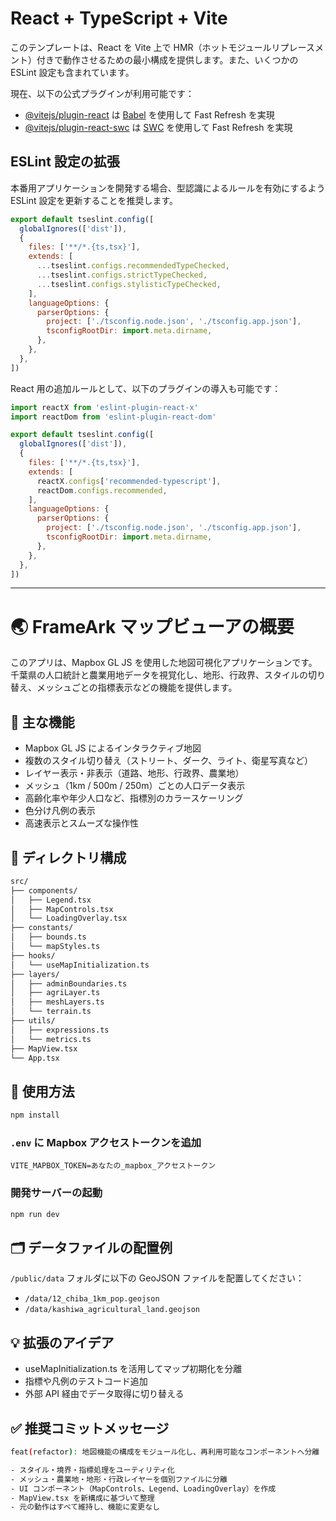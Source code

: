 # React + TypeScript + Vite

このテンプレートは、React を Vite 上で HMR（ホットモジュールリプレースメント）付きで動作させるための最小構成を提供します。また、いくつかの ESLint 設定も含まれています。

現在、以下の公式プラグインが利用可能です：

- [@vitejs/plugin-react](https://github.com/vitejs/vite-plugin-react/blob/main/packages/plugin-react) は [Babel](https://babeljs.io/) を使用して Fast Refresh を実現
- [@vitejs/plugin-react-swc](https://github.com/vitejs/vite-plugin-react/blob/main/packages/plugin-react-swc) は [SWC](https://swc.rs/) を使用して Fast Refresh を実現

## ESLint 設定の拡張

本番用アプリケーションを開発する場合、型認識によるルールを有効にするよう ESLint 設定を更新することを推奨します。

```js
export default tseslint.config([
  globalIgnores(['dist']),
  {
    files: ['**/*.{ts,tsx}'],
    extends: [
      ...tseslint.configs.recommendedTypeChecked,
      ...tseslint.configs.strictTypeChecked,
      ...tseslint.configs.stylisticTypeChecked,
    ],
    languageOptions: {
      parserOptions: {
        project: ['./tsconfig.node.json', './tsconfig.app.json'],
        tsconfigRootDir: import.meta.dirname,
      },
    },
  },
])
```

React 用の追加ルールとして、以下のプラグインの導入も可能です：

```js
import reactX from 'eslint-plugin-react-x'
import reactDom from 'eslint-plugin-react-dom'

export default tseslint.config([
  globalIgnores(['dist']),
  {
    files: ['**/*.{ts,tsx}'],
    extends: [
      reactX.configs['recommended-typescript'],
      reactDom.configs.recommended,
    ],
    languageOptions: {
      parserOptions: {
        project: ['./tsconfig.node.json', './tsconfig.app.json'],
        tsconfigRootDir: import.meta.dirname,
      },
    },
  },
])
```

---

# 🌏 FrameArk マップビューアの概要

このアプリは、Mapbox GL JS を使用した地図可視化アプリケーションです。千葉県の人口統計と農業用地データを視覚化し、地形、行政界、スタイルの切り替え、メッシュごとの指標表示などの機能を提供します。

## 🚀 主な機能

- Mapbox GL JS によるインタラクティブ地図
- 複数のスタイル切り替え（ストリート、ダーク、ライト、衛星写真など）
- レイヤー表示・非表示（道路、地形、行政界、農業地）
- メッシュ（1km / 500m / 250m）ごとの人口データ表示
- 高齢化率や年少人口など、指標別のカラースケーリング
- 色分け凡例の表示
- 高速表示とスムーズな操作性

## 🧱 ディレクトリ構成

```bash
src/
├── components/
│   ├── Legend.tsx
│   ├── MapControls.tsx
│   └── LoadingOverlay.tsx
├── constants/
│   ├── bounds.ts
│   └── mapStyles.ts
├── hooks/
│   └── useMapInitialization.ts
├── layers/
│   ├── adminBoundaries.ts
│   ├── agriLayer.ts
│   ├── meshLayers.ts
│   └── terrain.ts
├── utils/
│   ├── expressions.ts
│   └── metrics.ts
├── MapView.tsx
└── App.tsx
```

## 🧩 使用方法

```bash
npm install
```

### `.env` に Mapbox アクセストークンを追加

```env
VITE_MAPBOX_TOKEN=あなたの_mapbox_アクセストークン
```

### 開発サーバーの起動

```bash
npm run dev
```

## 🗂 データファイルの配置例

`/public/data` フォルダに以下の GeoJSON ファイルを配置してください：

- `/data/12_chiba_1km_pop.geojson`
- `/data/kashiwa_agricultural_land.geojson`

## 💡 拡張のアイデア

- useMapInitialization.ts を活用してマップ初期化を分離
- 指標や凡例のテストコード追加
- 外部 API 経由でデータ取得に切り替える

## ✅ 推奨コミットメッセージ

```bash
feat(refactor): 地図機能の構成をモジュール化し、再利用可能なコンポーネントへ分離

- スタイル・境界・指標処理をユーティリティ化
- メッシュ・農業地・地形・行政レイヤーを個別ファイルに分離
- UI コンポーネント（MapControls、Legend、LoadingOverlay）を作成
- MapView.tsx を新構成に基づいて整理
- 元の動作はすべて維持し、機能に変更なし
```